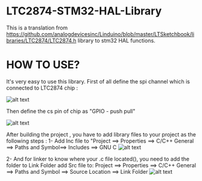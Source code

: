 # LTC2874-STM32-HAL-Library
This is a translation from https://github.com/analogdevicesinc/Linduino/blob/master/LTSketchbook/libraries/LTC2874/LTC2874.h library to stm32 HAL functions.


# HOW TO USE?
It's very easy to use this library.
First of all define the spi channel which is connected to LTC2874 chip :

![alt text](https://github.com/Saffarofski/LTC2874-STM32-HAL-Library/blob/master/Pics/1.webp?raw=true)

Then define the cs pin of chip as "GPIO - push pull"

![alt text](https://github.com/Saffarofski/LTC2874-STM32-HAL-Library/blob/master/Pics/2.webp?raw=true)

After building the project , you have to add library files to your project as the following steps :
1- Add Inc file to "Project ==> Properties ==> C/C++ General ==> Paths and Symbol==> Includes ==> GNU C
![alt text](https://github.com/Saffarofski/LTC2874-STM32-HAL-Library/blob/master/Pics/3.webp?raw=true)

2- And for linker to know where your .c file located(), you need to add the folder to Link Folder add Src file to:
Project ==> Properties ==> C/C++ General ==> Paths and Symbol ==> Source Location ==> Link Folder 
![alt text](https://github.com/Saffarofski/LTC2874-STM32-HAL-Library/blob/master/Pics/4.webp?raw=true)

